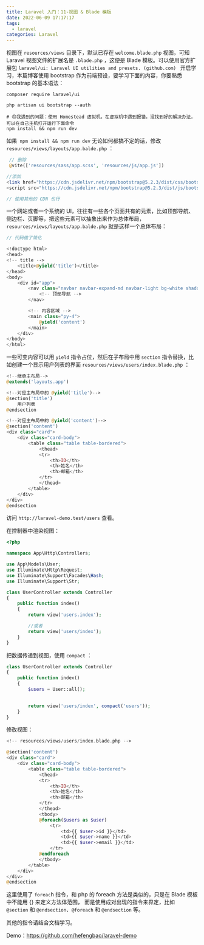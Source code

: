```yaml
---
title: Laravel 入门：11-视图 & Blade 模板
date: 2022-06-09 17:17:17
tags:
  - laravel
categories: Laravel
---
```

视图在 `resources/views` 目录下，默认已存在 `welcome.blade.php` 视图，可知 Laravel 视图文件的扩展名是 `.blade.php` ，这便是 Blade 模板。可以使用官方扩展包 `laravel/ui: Laravel UI utilities and presets. (github.com) ` 开启学习，本篇博客使用 bootstrap 作为前端预设，要学习下面的内容，你要熟悉 bootstrap 的基本语法：

```shell
composer require laravel/ui

php artisan ui bootstrap --auth

# 😓我遇到的问题：使用 Homestead 虚拟机，在虚拟机中遇到报错，没找到好的解决办法，可以在自己主机打开运行下面命令
npm install && npm run dev
```

如果` npm install && npm run dev` 无论如何都搞不定的话，修改 `resources/views/layouts/app.balde.php` ：

```php
 // 删除
 @vite(['resources/sass/app.scss', 'resources/js/app.js'])

//添加
<link href="https://cdn.jsdelivr.net/npm/bootstrap@5.2.3/dist/css/bootstrap.min.css" rel="stylesheet" integrity="sha384-rbsA2VBKQhggwzxH7pPCaAqO46MgnOM80zW1RWuH61DGLwZJEdK2Kadq2F9CUG65" crossorigin="anonymous">
<script src="https://cdn.jsdelivr.net/npm/bootstrap@5.2.3/dist/js/bootstrap.bundle.min.js" integrity="sha384-kenU1KFdBIe4zVF0s0G1M5b4hcpxyD9F7jL+jjXkk+Q2h455rYXK/7HAuoJl+0I4" crossorigin="anonymous"></script>

// 使用其他的 CDN 也行
```

一个网站或者一个系统的 UI，往往有一些各个页面共有的元素，比如顶部导航、侧边栏、页脚等，把这些元素可以抽象出来作为总体布局，`resources/views/layouts/app.balde.php` 就是这样一个总体布局：

```php
// 代码做了简化

<!doctype html>
<head>
<!-- title -->
    <title>@yield('title')</title>
</head>
<body>
    <div id="app">
        <nav class="navbar navbar-expand-md navbar-light bg-white shadow-sm">
            <!-- 顶部导航 -->
        </nav>

        <!-- 内容区域 -->
        <main class="py-4">
            @yield('content')
        </main>
    </div>
</body>
</html>
```

一些可变内容可以用 `yield` 指令占位，然后在子布局中用 `section` 指令替换，比如创建一个显示用户列表的界面 `resources/views/users/index.blade.php` ：

```php
<!--继承主布局-->
@extends('layouts.app')

<!--对应主布局中的 @yield('title')-->
@section('title')
    用户列表
@endsection

<!--对应主布局中的 @yield('content')-->
@section('content')
<div class="card">
    <div class="card-body">
        <table class="table table-bordered">
            <thead>
            <tr>
                <th>ID</th>
                <th>姓名</th>
                <th>邮箱</th>
            </tr>
            </thead>
        </table>
    </div>
</div>
@endsection
```

访问 `http://laravel-demo.test/users` 查看。

在控制器中渲染视图：

```php
<?php

namespace App\Http\Controllers;

use App\Models\User;
use Illuminate\Http\Request;
use Illuminate\Support\Facades\Hash;
use Illuminate\Support\Str;

class UserController extends Controller
{
    public function index()
    {
        return view('users.index');

        //或者
        return view('users/index');
    }
}
```

把数据传递到视图，使用 `compact` ：

```php
class UserController extends Controller
{
    public function index()
    {
        $users = User::all();

        
        return view('users/index', compact('users'));
    }
}
```

修改视图：

```php
<!-- resources/views/users/index.blade.php -->

@section('content')
<div class="card">
    <div class="card-body">
        <table class="table table-bordered">
            <thead>
            <tr>
                <th>ID</th>
                <th>姓名</th>
                <th>邮箱</th>
            </tr>
            </thead>
            <tbody>
            @foreach($users as $user)
                <tr>
                    <td>{{ $user->id }}</td>
                    <td>{{ $user->name }}</td>
                    <td>{{ $user->email }}</td>
                </tr>
            @endforeach
            </tbody>
        </table>
    </div>
</div>
@endsection
```

这里使用了 `foreac`h 指令，和 php 的 foreach 方法是类似的，只是在 Blade 模板中不能用 {} 来定义方法体范围，  而是使用成对出现的指令来界定，比如 `@section` 和 `@endsection`、`@foreach` 和 `@endsection` 等。

其他的指令请结合文档学习。

Demo：https://github.com/hefengbao/laravel-demo